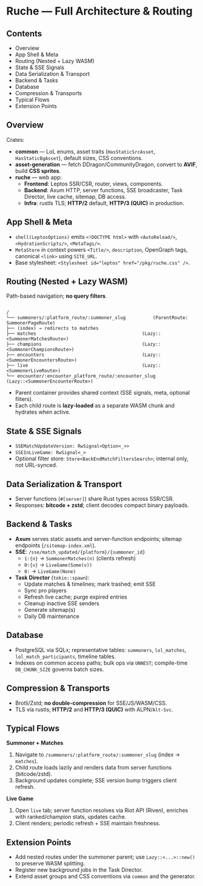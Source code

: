 
# Ruche — Full Architecture & Routing

## Contents

- Overview
- App Shell & Meta
- Routing (Nested + Lazy WASM)
- State & SSE Signals
- Data Serialization & Transport
- Backend & Tasks
- Database
- Compression & Transports
- Typical Flows
- Extension Points

## Overview

Crates:

- **common** — LoL enums, asset traits (`HasStaticSrcAsset`, `HasStaticBgAsset`), default sizes, CSS conventions.
- **asset-generation** — fetch DDragon/CommunityDragon, convert to **AVIF**, build **CSS sprites**.
- **ruche** — web app:
    - **Frontend**: Leptos SSR/CSR, router, views, components.
    - **Backend**: Axum HTTP, server functions, SSE broadcaster, Task Director, live cache, sitemap, DB access.
    - **Infra**: rustls TLS; **HTTP/2** default, **HTTP/3 (QUIC)** in production.

## App Shell & Meta

- `shell(LeptosOptions)` emits `<!DOCTYPE html>` with `<AutoReload/>`, `<HydrationScripts/>`, `<MetaTags/>`.
- `MetaStore` in context powers `<Title/>`, `description`, OpenGraph tags, canonical `<link>` using `SITE_URL`.
- Base stylesheet: `<Stylesheet id="leptos" href="/pkg/ruche.css" />`.

## Routing (Nested + Lazy WASM)

Path-based navigation; **no query filters**.

```

/
└── summoners/:platform_route/:summoner_slug          (ParentRoute: SummonerPageRoute)
├── (index) → redirects to matches
├── matches                                       (Lazy::<SummonerMatchesRoute>)
├── champions                                     (Lazy::<SummonerChampionsRoute>)
├── encounters                                    (Lazy::<SummonerEncountersRoute>)
├── live                                          (Lazy::<SummonerLiveRoute>)
└── encounter/:encounter_platform_route/:encounter_slug
(Lazy::<SummonerEncounterRoute>)

```

- Parent container provides shared context (SSE signals, meta, optional filters).
- Each child route is **lazy-loaded** as a separate WASM chunk and hydrates when active.

## State & SSE Signals

- `SSEMatchUpdateVersion: RwSignal<Option<_>>`
- `SSEInLiveGame: RwSignal<_>`
- Optional filter store: `Store<BackEndMatchFiltersSearch>`; internal only, not URL-synced.

## Data Serialization & Transport

- Server functions (`#[server]`) share Rust types across SSR/CSR.
- Responses: **bitcode + zstd**; client decodes compact binary payloads.

## Backend & Tasks

- **Axum** serves static assets and server-function endpoints; sitemap endpoints (`/sitemap-index.xml`).
- **SSE**: `/sse/match_updated/{platform}/{summoner_id}`
  - `1:{n}` → `SummonerMatches(n)` (clients refresh)
  - `0:{v}` → `LiveGame(Some(v))`
  - `0:`     → `LiveGame(None)`
- **Task Director** (`tokio::spawn`):
  - Update matches & timelines; mark trashed; emit SSE
  - Sync pro players
  - Refresh live cache; purge expired entries
  - Cleanup inactive SSE senders
  - Generate sitemap(s)
  - Daily DB maintenance

## Database

- PostgreSQL via SQLx; representative tables: `summoners`, `lol_matches`, `lol_match_participants`, timeline tables.
- Indexes on common access paths; bulk ops via `UNNEST`; compile-time `DB_CHUNK_SIZE` governs batch sizes.

## Compression & Transports

- Brotli/Zstd; **no double-compression** for SSE/JS/WASM/CSS.
- TLS via rustls; **HTTP/2** and **HTTP/3 (QUIC)** with ALPN/`Alt-Svc`.

## Typical Flows

**Summoner + Matches**
1. Navigate to `/summoners/:platform_route/:summoner_slug` (index → `matches`).
2. Child route loads lazily and renders data from server functions (bitcode/zstd).
3. Background updates complete; SSE version bump triggers client refresh.

**Live Game**
1. Open `live` tab; server function resolves via Riot API (Riven), enriches with ranked/champion stats, updates cache.
2. Client renders; periodic refresh + SSE maintain freshness.

## Extension Points

- Add nested routes under the summoner parent; use `Lazy::<...>::new()` to preserve WASM splitting.
- Register new background jobs in the Task Director.
- Extend asset groups and CSS conventions via `common` and the generator.